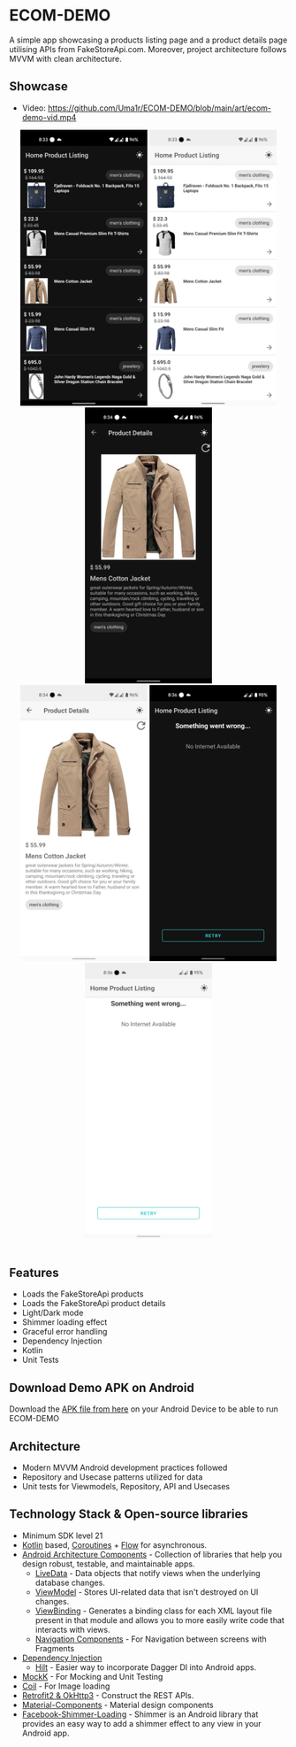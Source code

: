 # ECOM-DEMO
A simple app showcasing a products listing page and a product details page utilising APIs from FakeStoreApi.com. Moreover, project architecture follows MVVM with clean architecture.

## Showcase
* Video: https://github.com/Uma1r/ECOM-DEMO/blob/main/art/ecom-demo-vid.mp4

<div align="center">
  <img src="https://github.com/Uma1r/ECOM-DEMO/raw/main/art/001_home_product_listing_dark.jpeg" width="230px" />  <img src="https://github.com/Uma1r/ECOM-DEMO/raw/main/art/001_home_product_listing_light.jpeg" width="230px" />  <img src="https://github.com/Uma1r/ECOM-DEMO/raw/main/art/002_product_detail_dark.jpeg" width="230px" /> <br>
  <img src="https://github.com/Uma1r/ECOM-DEMO/raw/main/art/002_product_detail_light.jpeg" width="230px" />  <img src="https://github.com/Uma1r/ECOM-DEMO/raw/main/art/003_home_product_listing_error_dark.jpeg" width="230px" />  <img src="https://github.com/Uma1r/ECOM-DEMO/raw/main/art/003_home_product_listing_error_light.jpeg" width="230px" /> <br>
</div>

<br/>

## Features
* Loads the FakeStoreApi products
* Loads the FakeStoreApi product details
* Light/Dark mode
* Shimmer loading effect
* Graceful error handling
* Dependency Injection
* Kotlin
* Unit Tests

## Download Demo APK on Android
Download the [APK file from here](https://github.com/Uma1r/ECOM-DEMO/raw/main/demo/app-release.apk) on your Android Device to be able to run ECOM-DEMO

## Architecture
* Modern MVVM Android development practices followed
* Repository and Usecase patterns utilized for data
* Unit tests for Viewmodels, Repository, API and Usecases

## Technology Stack & Open-source libraries
- Minimum SDK level 21
- [Kotlin](https://kotlinlang.org/) based, [Coroutines](https://github.com/Kotlin/kotlinx.coroutines) + [Flow](https://kotlin.github.io/kotlinx.coroutines/kotlinx-coroutines-core/kotlinx.coroutines.flow/) for asynchronous.
- [Android Architecture Components](https://developer.android.com/topic/libraries/architecture) - Collection of libraries that help you design robust, testable, and maintainable apps.
  - [LiveData](https://developer.android.com/topic/libraries/architecture/livedata) - Data objects that notify views when the underlying database changes.
  - [ViewModel](https://developer.android.com/topic/libraries/architecture/viewmodel) - Stores UI-related data that isn't destroyed on UI changes.
  - [ViewBinding](https://developer.android.com/topic/libraries/view-binding) - Generates a binding class for each XML layout file present in that module and allows you to more easily write code that interacts with views.
  - [Navigation Components](https://developer.android.com/guide/navigation/navigation-getting-started) - For Navigation between screens with Fragments
- [Dependency Injection](https://developer.android.com/training/dependency-injection)
  - [Hilt](https://dagger.dev/hilt) - Easier way to incorporate Dagger DI into Android apps.
- [MockK](https://mockk.io) - For Mocking and Unit Testing
- [Coil](https://coil-kt.github.io/coil/) - For Image loading
- [Retrofit2 & OkHttp3](https://github.com/square/retrofit) - Construct the REST APIs.
- [Material-Components](https://github.com/material-components/material-components-android) - Material design components
- [Facebook-Shimmer-Loading](https://github.com/facebook/shimmer-android) - Shimmer is an Android library that provides an easy way to add a shimmer effect to any view in your Android app.
